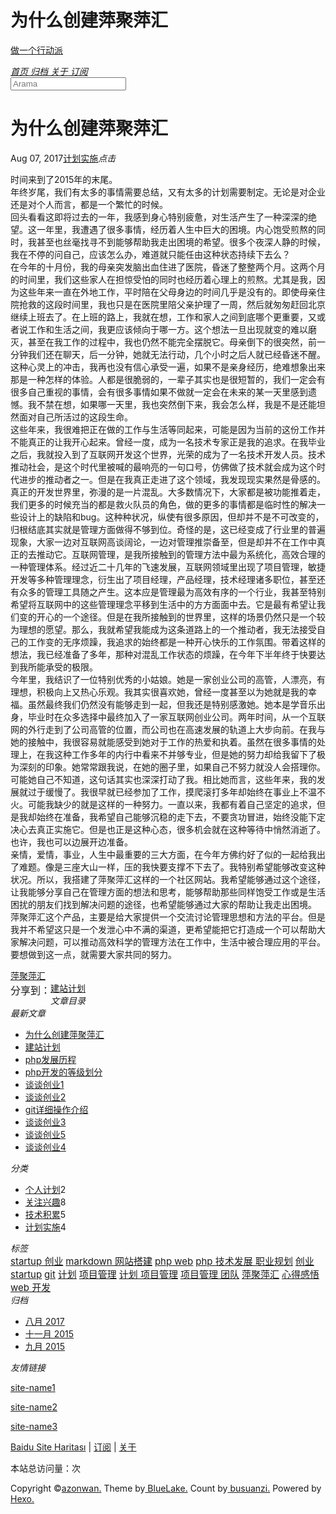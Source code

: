 <!DOCTYPE html><html lang="zh-CN"><head><meta http-equiv="content-type" content="text/html; charset=utf-8"><meta content="width=device-width, initial-scale=1.0, maximum-scale=1.0, user-scalable=0" name="viewport"><meta content="yes" name="apple-mobile-web-app-capable"><meta content="black-translucent" name="apple-mobile-web-app-status-bar-style"><meta content="telephone=no" name="format-detection"><meta name="description"><title>为什么创建萍聚萍汇 | 做一个行动派</title><link rel="stylesheet" type="text/css" href="//fonts.css.network/css?family=Source+Code+Pro"><link rel="stylesheet" type="text/css" href="/css/style.css?v=2.0.1"><link rel="stylesheet" type="text/css" href="/css/highlight.css?v=2.0.1"><link rel="Shortcut Icon" href="/favicon.ico"><link rel="bookmark" href="/favicon.ico"><link rel="apple-touch-icon" href="/apple-touch-icon.png"><link rel="apple-touch-icon-precomposed" href="/apple-touch-icon.png"><link rel="alternate" type="application/atom+xml" href="/atom.xml"></head><body><div class="body_container"><div id="header"><div class="site-name"><h1 class="hidden">为什么创建萍聚萍汇</h1><a id="logo" href="/.">做一个行动派</a><p class="description"></p></div><div id="nav-menu"><a href="/." class="current"><i class="fa fa-home"> 首页</i></a><a href="/archives/"><i class="fa fa-archive"> 归档</i></a><a href="/about/"><i class="fa fa-user"> 关于</i></a><a href="/atom.xml"><i class="fa fa-rss"> 订阅</i></a></div><div id="search-form"><div id="result-mask" class="hide"></div><label><input id="search-key" type="text" autocomplete="off" placeholder="Arama"></label><div id="result-wrap" class="hide"><div id="search-result"></div></div><div class="hide"><template id="search-tpl"><div class="item"><a href="/{path}" title="{title}"><div class="title">{title}</div><div class="time">{date}</div><div class="tags">{tags}</div></a></div></template></div></div></div><div id="layout" class="layout-g"><div class="layout-l"><div class="content_container"><div class="post"><h1 class="post-title">为什么创建萍聚萍汇</h1><div class="post-meta"><a href="/2017-08-07-2015-12-20-why_create_pingju.md#comments" class="comment-count"></a><p><span class="date">Aug 07, 2017</span><span><a href="/categories/计划实施/" class="category">计划实施</a></span><span><i id="busuanzi_container_page_pv"><i id="busuanzi_value_page_pv"></i><i>点击</i></i></span></p></div><div class="post-content"><p>时间来到了2015年的末尾。<br>年终岁尾，我们有太多的事情需要总结，又有太多的计划需要制定。无论是对企业还是对个人而言，都是一个繁忙的时候。<br>回头看看这即将过去的一年，我感到身心特别疲惫，对生活产生了一种深深的绝望。这一年里，我遭遇了很多事情，经历着人生中巨大的困境。内心饱受煎熬的同时，我甚至也丝毫找寻不到能够帮助我走出困境的希望。很多个夜深人静的时候，我在不停的问自己，应该怎么办，难道就只能任由这种状态持续下去么？<br>在今年的十月份，我的母亲突发脑出血住进了医院，昏迷了整整两个月。这两个月的时间里，我们这些家人在担惊受怕的同时也经历着心理上的煎熬。尤其是我，因为这些年来一直在外地工作，平时陪在父母身边的时间几乎是没有的。即使母亲住院抢救的这段时间里，我也只是在医院里陪父亲护理了一周，然后就匆匆赶回北京继续上班去了。在上班的路上，我就在想，工作和家人之间到底哪个更重要，又或者说工作和生活之间，我更应该倾向于哪一方。这个想法一旦出现就变的难以磨灭，甚至在我工作的过程中，我也仍然不能完全摆脱它。母亲倒下的很突然，前一分钟我们还在聊天，后一分钟，她就无法行动，几个小时之后人就已经昏迷不醒。这种心灵上的冲击，我再也没有信心承受一遍，如果不是亲身经历，绝难想象出来那是一种怎样的体验。人都是很脆弱的，一辈子其实也是很短暂的，我们一定会有很多自己重视的事情，会有很多事情如果不做就一定会在未来的某一天里感到遗憾。我不禁在想，如果哪一天里，我也突然倒下来，我会怎么样，我是不是还能坦然面对自己所活过的这段生命。<br>这些年来，我很难把正在做的工作与生活等同起来，可能是因为当前的这份工作并不能真正的让我开心起来。曾经一度，成为一名技术专家正是我的追求。在我毕业之后，我就投入到了互联网开发这个世界，光荣的成为了一名技术开发人员。技术推动社会，是这个时代里被喊的最响亮的一句口号，仿佛做了技术就会成为这个时代进步的推动者之一。但是在我真正走进了这个领域，我发现现实果然是骨感的。真正的开发世界里，弥漫的是一片混乱。大多数情况下，大家都是被功能推着走，我们更多的时候充当的都是救火队员的角色，做的更多的事情都是临时性的解决一些设计上的缺陷和bug。这种种状况，纵使有很多原因，但却并不是不可改变的，归根结底其实就是管理方面做得不够到位。奇怪的是，这已经变成了行业里的普遍现象，大家一边对互联网高谈阔论，一边对管理推崇备至，但是却并不在工作中真正的去推动它。互联网管理，是我所接触到的管理方法中最为系统化，高效合理的一种管理体系。经过近二十几年的飞速发展，互联网领域里出现了项目管理，敏捷开发等多种管理理念，衍生出了项目经理，产品经理，技术经理诸多职位，甚至还有众多的管理工具随之产生。这本应是管理最为高效有序的一个行业，我甚至特别希望将互联网中的这些管理理念平移到生活中的方方面面中去。它是最有希望让我们变的开心的一个途径。但是在我所接触到的世界里，这样的场景仍然只是一个较为理想的愿望。那么，我就希望我能成为这条道路上的一个推动者，我无法接受自己的工作变的无序烦躁，我追求的始终都是一种开心快乐的工作氛围。带着这样的想法，我已经准备了多年，那种对混乱工作状态的烦躁，在今年下半年终于快要达到我所能承受的极限。<br>今年里，我结识了一位特别优秀的小姑娘。她是一家创业公司的高管，人漂亮，有理想，积极向上又热心乐观。我其实很喜欢她，曾经一度甚至以为她就是我的幸福。虽然最终我们仍然没有能够走到一起，但我还是特别感激她。她本是学音乐出身，毕业时在众多选择中最终加入了一家互联网创业公司。两年时间，从一个互联网的外行走到了公司高管的位置，而公司也在高速发展的轨道上大步向前。在我与她的接触中，我很容易就能感受到她对于工作的热爱和执着。虽然在很多事情的处理上，在我这种工作多年的内行中看来不并够专业，但是她的努力却给我留下了极为深刻的印象。她常常跟我说，在她的圈子里，如果自己不努力就没人会搭理你。可能她自己不知道，这句话其实也深深打动了我。相比她而言，这些年来，我的发展就过于缓慢了。我很早就已经参加了工作，摸爬滚打多年却始终在事业上不温不火。可能我缺少的就是这样的一种努力。一直以来，我都有着自己坚定的追求，但是我却始终在准备，我希望自己能够沉稳的走下去，不要贪功冒进，始终没能下定决心去真正实施它。但是也正是这种心态，很多机会就在这种等待中悄然消逝了。也许，我也可以边展开边准备。<br>亲情，爱情，事业，人生中最重要的三大方面，在今年方佛约好了似的一起给我出了难题。像是三座大山一样，压的我快要支撑不下去了。我特别希望能够改变这种状况。所以，我搭建了萍聚萍汇这样的一个社区网站。我希望能够通过这个途径，让我能够分享自己在管理方面的想法和思考，能够帮助那些同样饱受工作或是生活困扰的朋友们找到解决问题的途径，也希望能够通过大家的帮助让我走出困境。<br>萍聚萍汇这个产品，主要是给大家提供一个交流讨论管理思想和方法的平台。但是我并不希望这只是一个发泄心中不满的渠道，更希望能把它打造成一个可以帮助大家解决问题，可以推动高效科学的管理方法在工作中，生活中被合理应用的平台。<br>要想做到这一点，就需要大家共同的努力。</p>
</div><div class="tags"><a href="/tags/萍聚萍汇/">萍聚萍汇</a></div><div class="post-share"><div class="bdsharebuttonbox"><span style="float:left;line-height: 28px;height: 28px;font-size:16px;font-weight:blod">分享到：</span><a href="#" data-cmd="more" class="bds_more"></a><a href="#" data-cmd="mshare" title="分享到一键分享" class="bds_mshare"></a><a href="#" data-cmd="fbook" title="分享到Facebook" class="bds_fbook"></a><a href="#" data-cmd="twi" title="分享到Twitter" class="bds_twi"></a><a href="#" data-cmd="linkedin" title="分享到linkedin" class="bds_linkedin"></a><a href="#" data-cmd="youdao" title="分享到有道云笔记" class="bds_youdao"></a><a href="#" data-cmd="evernotecn" title="分享到印象笔记" class="bds_evernotecn"></a><a href="#" data-cmd="weixin" title="分享到微信" class="bds_weixin"></a><a href="#" data-cmd="qzone" title="分享到QQ空间" class="bds_qzone"></a><a href="#" data-cmd="tsina" title="分享到新浪微博" class="bds_tsina"></a></div></div><div class="post-nav"><a href="/2017-08-07-2015-12-20-plan-to-pingju.md" class="next">建站计划</a></div><div id="comments"></div></div></div></div><div class="layout-r"><div id="sidebar"><div class="search-pla"></div><div id="toc" class="widget"><div class="widget-title"><i class="fa fa-fei">文章目录</i></div></div><div class="widget"><div class="widget-title"><i class="fa fa-xie"> 最新文章</i></div><ul class="post-list"><li class="post-list-item"><a class="post-list-link" href="/2017-08-07-2015-12-20-why_create_pingju.md">为什么创建萍聚萍汇</a></li><li class="post-list-item"><a class="post-list-link" href="/2017-08-07-2015-12-20-plan-to-pingju.md">建站计划</a></li><li class="post-list-item"><a class="post-list-link" href="/2017-08-02-2015-09-17-php-history.md">php发展历程</a></li><li class="post-list-item"><a class="post-list-link" href="/2017-08-02-2015-09-20-phper-level.md">php开发的等级划分</a></li><li class="post-list-item"><a class="post-list-link" href="/2017-08-02-2015-09-23-startup-1.md">谈谈创业1</a></li><li class="post-list-item"><a class="post-list-link" href="/2017-08-02-2015-09-23-startup-2.md">谈谈创业2</a></li><li class="post-list-item"><a class="post-list-link" href="/2017-08-02-2015-09-23-git-tutorial.md">git详细操作介绍</a></li><li class="post-list-item"><a class="post-list-link" href="/2017-08-02-2015-09-23-startup-3.md">谈谈创业3</a></li><li class="post-list-item"><a class="post-list-link" href="/2017-08-02-2015-09-23-startup-5.md">谈谈创业5</a></li><li class="post-list-item"><a class="post-list-link" href="/2017-08-02-2015-09-23-startup-4.md">谈谈创业4</a></li></ul></div><div class="widget"><div class="widget-title"><i class="fa fa-gui"> 分类</i></div><ul class="category-list"><li class="category-list-item"><a class="category-list-link" href="/categories/个人计划/">个人计划</a><span class="category-list-count">2</span></li><li class="category-list-item"><a class="category-list-link" href="/categories/关注兴趣/">关注兴趣</a><span class="category-list-count">8</span></li><li class="category-list-item"><a class="category-list-link" href="/categories/技术积累/">技术积累</a><span class="category-list-count">5</span></li><li class="category-list-item"><a class="category-list-link" href="/categories/计划实施/">计划实施</a><span class="category-list-count">4</span></li></ul></div><div class="widget"><div class="widget-title"><i class="fa fa-biao"> 标签</i></div><div class="tagcloud"><a href="/tags/startup-创业/" style="font-size: 15px;">startup 创业</a> <a href="/tags/markdown-网站搭建/" style="font-size: 15px;">markdown 网站搭建</a> <a href="/tags/php-web/" style="font-size: 15px;">php web</a> <a href="/tags/php-技术发展-职业规划/" style="font-size: 15px;">php 技术发展 职业规划</a> <a href="/tags/创业-startup/" style="font-size: 15px;">创业 startup</a> <a href="/tags/git/" style="font-size: 15px;">git</a> <a href="/tags/计划/" style="font-size: 15px;">计划</a> <a href="/tags/项目管理/" style="font-size: 15px;">项目管理</a> <a href="/tags/计划-项目管理/" style="font-size: 15px;">计划 项目管理</a> <a href="/tags/项目管理-团队/" style="font-size: 15px;">项目管理 团队</a> <a href="/tags/萍聚萍汇/" style="font-size: 15px;">萍聚萍汇</a> <a href="/tags/心得感悟/" style="font-size: 15px;">心得感悟</a> <a href="/tags/web-开发/" style="font-size: 15px;">web 开发</a></div></div><div class="widget"><div class="widget-title"><i class="fa fa-archive"> 归档</i></div><ul class="archive-list"><li class="archive-list-item"><a class="archive-list-link" href="/archives/2017/08/">八月 2017</a></li><li class="archive-list-item"><a class="archive-list-link" href="/archives/2015/11/">十一月 2015</a></li><li class="archive-list-item"><a class="archive-list-link" href="/archives/2015/09/">九月 2015</a></li></ul></div><div class="widget"><div class="widget-title"><i class="fa fa-you"> 友情链接</i></div><ul></ul><a href="http://www.example1.com/" title="site-name1" target="_blank">site-name1</a><ul></ul><a href="http://www.example2.com/" title="site-name2" target="_blank">site-name2</a><ul></ul><a href="http://www.example3.com/" title="site-name3" target="_blank">site-name3</a></div></div></div></div><a id="totop" href="#top"></a><div id="footer"><div class="footer-info"><p><a href="/baidusitemap.xml">Baidu Site Haritası</a> |  <a href="/atom.xml">订阅</a> |  <a href="/about/">关于</a></p><p>本站总访问量：<i id="busuanzi_container_site_pv"><i id="busuanzi_value_site_pv"></i></i>次</p><p><span> Copyright &copy;<a href="/." rel="nofollow">azonwan.</a></span><span> Theme by<a rel="nofollow" target="_blank" href="https://github.com/chaooo/hexo-theme-BlueLake"> BlueLake.</a></span><span> Count by<a href="http://busuanzi.ibruce.info/"> busuanzi.</a></span><span> Powered by<a rel="nofollow" target="_blank" href="https://hexo.io"> Hexo.</a></span></p></div></div></div><script src="https://dn-lbstatics.qbox.me/busuanzi/2.3/busuanzi.pure.mini.js" async></script><script type="text/javascript" src="/js/search.json.js?v=2.0.1"></script><script type="text/javascript" src="/js/toctotop.js?v=2.0.1" async></script><script>window._bd_share_config={"common":{"bdSnsKey":{},"bdText":"","bdMini":"2","bdMiniList":["mshare","weixin","tsina","qzone","linkedin","fbook","twi","print","renren","sqq","evernotecn","bdysc","tqq","tqf","bdxc","kaixin001","tieba","douban","bdhome","thx","ibaidu","meilishuo","mogujie","diandian","huaban","duitang","hx","fx","youdao","sdo","qingbiji","people","xinhua","mail","isohu","yaolan","wealink","ty","iguba","h163","copy"],"bdPic":"","bdStyle":"1","bdSize":"16"},"share":{},"image":{"viewList":["tsina","qzone","weixin","fbook","twi","linkedin","youdao","evernotecn","mshare"],"viewText":"分享到：","viewSize":"16"},"selectShare":{"bdContainerClass":null,"bdSelectMiniList":["tsina","qzone","weixin","fbook","twi","linkedin","youdao","evernotecn","mshare"]}};with(document)0[(getElementsByTagName('head')[0]||head).appendChild(createElement('script')).src='http://bdimg.share.baidu.com/static/api/js/share.js?v=89860593.js?cdnversion='+~(-new Date()/36e5)];
</script></body></html>